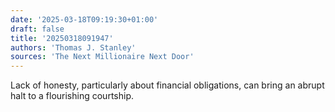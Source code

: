 ```yaml
---
date: '2025-03-18T09:19:30+01:00'
draft: false
title: '20250318091947'
authors: 'Thomas J. Stanley'
sources: 'The Next Millionaire Next Door'
---
```

Lack of honesty, particularly about financial obligations, can bring an abrupt halt to a flourishing courtship.
